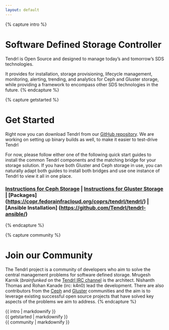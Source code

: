 ```yaml
---
layout: default
---
```


{% capture intro %}
# Software Defined Storage Controller

Tendrl is Open Source and designed to manage today’s and tomorrow’s SDS technologies. 

It provides for installation, storage provisioning, lifecycle management, monitoring, alerting, trending, and analytics for Ceph and Gluster storage, while providing a framework to encompass other SDS technologies in the future.
{% endcapture %}


{% capture getstarted %}
# Get Started

Right now you can download Tendrl from our [GitHub repository](http://github.com/Tendrl). We are working on setting up binary builds as well, to make it easier 
to test-drive Tendrl

For now, please follow either one of the following quick start guides to install
the common Tendrl components and the matching bridge for your storage solution. 
If you have both Gluster and Ceph storage in use, you can naturally adapt both
guides to install both bridges and use one instance of Tendrl to view it all
in one place.

### [Instructions for Ceph Storage](https://github.com/Tendrl/ceph_bridge/blob/master/doc/source/installation.rst) | [Instructions for Gluster Storage](https://github.com/Tendrl/gluster_bridge/blob/master/doc/source/installation.rst) | [Packages] (https://copr.fedorainfracloud.org/coprs/tendrl/tendrl/) | [Ansible Installation] (https://github.com/Tendrl/tendrl-ansible/)

{% endcapture %}


{% capture community %}
# Join our Community

The Tendrl project is a community of developers who aim to solve the central management problems for software defined storage. Mrugesh Karnik (_brainfunked_ on the [Tendrl IRC channel](irc://irc.freenode.net/tendrl) is the architect. Nishanth Thomas and Rohan Kanade (irc: k4n0) lead the development. There are also contributors from the [Ceph](http://www.ceph.com) and
[Gluster](http://www.gluster.org) communities and the aim is to leverage existing successful open source projects that have solved key aspects of the problems we aim to address.
{% endcapture %}


<div class="frontpage">
  <div class="mission mission-text intro">{{ intro | markdownify }}</div>
  <div class="getstarted">{{ getstarted | markdownify }}</div>
  <div class="community">{{ community | markdownify }}</div>
</div>

